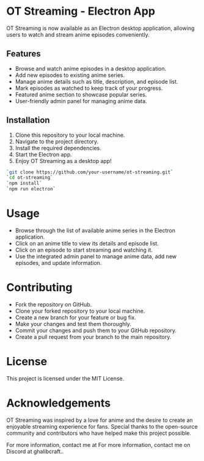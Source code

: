 # OT Streaming - Electron App

OT Streaming is now available as an Electron desktop application, allowing users to watch and stream anime episodes conveniently.

## Features
- Browse and watch anime episodes in a desktop application.
- Add new episodes to existing anime series.
- Manage anime details such as title, description, and episode list.
- Mark episodes as watched to keep track of your progress.
- Featured anime section to showcase popular series.
- User-friendly admin panel for managing anime data.

## Installation
1. Clone this repository to your local machine.
2. Navigate to the project directory.
3. Install the required dependencies.
4. Start the Electron app.
5. Enjoy OT Streaming as a desktop app!

```bash
`git clone https://github.com/your-username/ot-streaming.git`
`cd ot-streaming`
`npm install`
`npm run electron`
```

# Usage
- Browse through the list of available anime series in the Electron application.
- Click on an anime title to view its details and episode list.
- Click on an episode to start streaming and watching it.
- Use the integrated admin panel to manage anime data, add new episodes, and update information.

# Contributing
- Fork the repository on GitHub.
- Clone your forked repository to your local machine.
- Create a new branch for your feature or bug fix.
- Make your changes and test them thoroughly.
- Commit your changes and push them to your GitHub repository.
- Create a pull request from your branch to the main repository.

# License
This project is licensed under the MIT License.

# Acknowledgements
OT Streaming was inspired by a love for anime and the desire to create an enjoyable streaming experience for fans. Special thanks to the open-source community and contributors who have helped make this project possible.

For more information, contact me at For more information, contact me on Discord at ghalibcraft..
